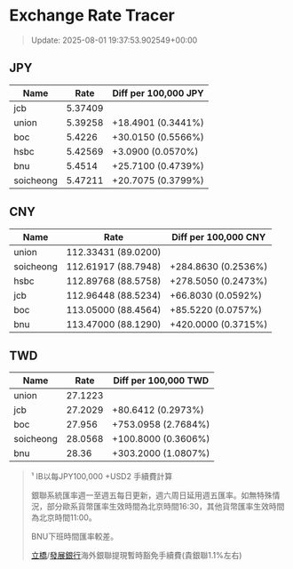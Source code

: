 # Exchange Rate Tracer

> Update: 2025-08-01 19:37:53.902549+00:00

## JPY

| Name      |    Rate | Diff per 100,000 JPY   |
|-----------|---------|------------------------|
| jcb       | 5.37409 |                        |
| union     | 5.39258 | +18.4901 (0.3441%)     |
| boc       | 5.4226  | +30.0150 (0.5566%)     |
| hsbc      | 5.42569 | +3.0900 (0.0570%)      |
| bnu       | 5.4514  | +25.7100 (0.4739%)     |
| soicheong | 5.47211 | +20.7075 (0.3799%)     |

## CNY

| Name      | Rate                | Diff per 100,000 CNY   |
|-----------|---------------------|------------------------|
| union     | 112.33431	(89.0200) |                        |
| soicheong | 112.61917	(88.7948) | +284.8630 (0.2536%)    |
| hsbc      | 112.89768	(88.5758) | +278.5050 (0.2473%)    |
| jcb       | 112.96448	(88.5234) | +66.8030 (0.0592%)     |
| boc       | 113.05000	(88.4564) | +85.5220 (0.0757%)     |
| bnu       | 113.47000	(88.1290) | +420.0000 (0.3715%)    |

## TWD

| Name      |    Rate | Diff per 100,000 TWD   |
|-----------|---------|------------------------|
| union     | 27.1223 |                        |
| jcb       | 27.2029 | +80.6412 (0.2973%)     |
| boc       | 27.956  | +753.0958 (2.7684%)    |
| soicheong | 28.0568 | +100.8000 (0.3606%)    |
| bnu       | 28.36   | +303.2000 (1.0807%)    |


> ¹ IB以每JPY100,000 +USD2 手續費計算
>
> 銀聯系統匯率週一至週五每日更新，週六周日延用週五匯率。如無特殊情況，部分歐系貨幣匯率生效時間為北京時間16:30，其他貨幣匯率生效時間為北京時間11:00。
>
> BNU下班時間匯率較差。
>
> [立橋](https://www.wlbank.com.mo/uploads/ueditor/file/20181211/1544536513900230.pdf)/[發展銀行](https://www.mdb.com.mo/Service_Charges_20230728.pdf)海外銀聯提現暫時豁免手續費(貴銀聯1.1%左右)

